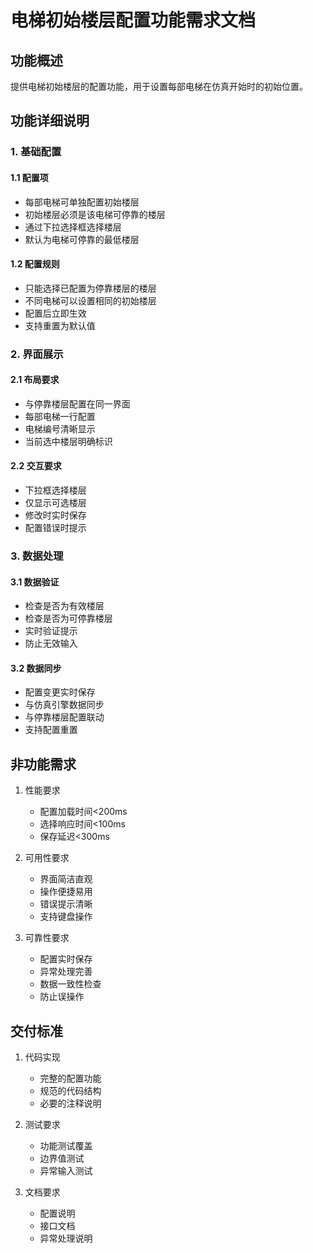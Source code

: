# 电梯初始楼层配置功能需求文档

## 功能概述
提供电梯初始楼层的配置功能，用于设置每部电梯在仿真开始时的初始位置。

## 功能详细说明

### 1. 基础配置
#### 1.1 配置项
- 每部电梯可单独配置初始楼层
- 初始楼层必须是该电梯可停靠的楼层
- 通过下拉选择框选择楼层
- 默认为电梯可停靠的最低楼层

#### 1.2 配置规则
- 只能选择已配置为停靠楼层的楼层
- 不同电梯可以设置相同的初始楼层
- 配置后立即生效
- 支持重置为默认值

### 2. 界面展示
#### 2.1 布局要求
- 与停靠楼层配置在同一界面
- 每部电梯一行配置
- 电梯编号清晰显示
- 当前选中楼层明确标识

#### 2.2 交互要求
- 下拉框选择楼层
- 仅显示可选楼层
- 修改时实时保存
- 配置错误时提示

### 3. 数据处理
#### 3.1 数据验证
- 检查是否为有效楼层
- 检查是否为可停靠楼层
- 实时验证提示
- 防止无效输入

#### 3.2 数据同步
- 配置变更实时保存
- 与仿真引擎数据同步
- 与停靠楼层配置联动
- 支持配置重置

## 非功能需求
1. 性能要求
   - 配置加载时间<200ms
   - 选择响应时间<100ms
   - 保存延迟<300ms

2. 可用性要求
   - 界面简洁直观
   - 操作便捷易用
   - 错误提示清晰
   - 支持键盘操作

3. 可靠性要求
   - 配置实时保存
   - 异常处理完善
   - 数据一致性检查
   - 防止误操作

## 交付标准
1. 代码实现
   - 完整的配置功能
   - 规范的代码结构
   - 必要的注释说明

2. 测试要求
   - 功能测试覆盖
   - 边界值测试
   - 异常输入测试

3. 文档要求
   - 配置说明
   - 接口文档
   - 异常处理说明 